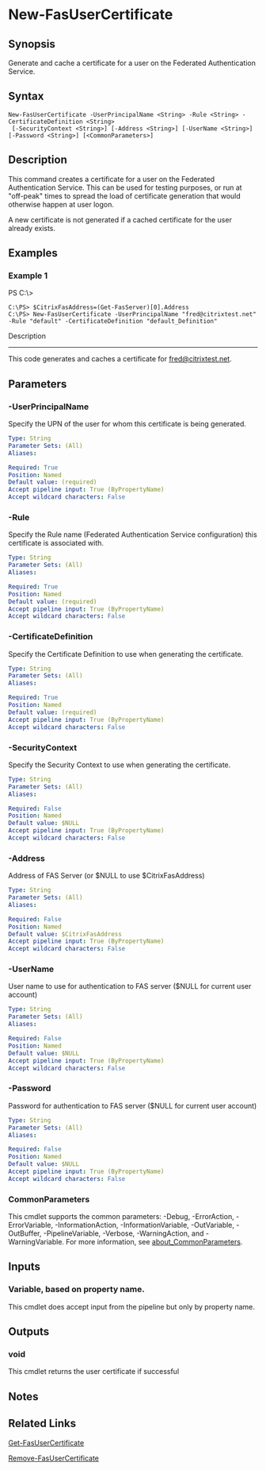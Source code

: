 # New-FasUserCertificate

## Synopsis
Generate and cache a certificate for a user on the Federated Authentication Service.

## Syntax

```
New-FasUserCertificate -UserPrincipalName <String> -Rule <String> -CertificateDefinition <String>
 [-SecurityContext <String>] [-Address <String>] [-UserName <String>] [-Password <String>] [<CommonParameters>]
```

## Description
This command creates a certificate for a user on the Federated Authentication Service. 
This can be used for testing purposes, or run at "off-peak" times to spread the load of certificate generation that would otherwise happen at user logon.

A new certificate is not generated if a cached certificate for the user already exists.

## Examples

### Example 1
PS C:\\\>

```
C:\PS> $CitrixFasAddress=(Get-FasServer)[0].Address
C:\PS> New-FasUserCertificate -UserPrincipalName "fred@citrixtest.net" -Rule "default" -CertificateDefinition "default_Definition"
```

Description

-----------

This code generates and caches a certificate for fred@citrixtest.net.

## Parameters

### -UserPrincipalName
Specify the UPN of the user for whom this certificate is being generated.

```yaml
Type: String
Parameter Sets: (All)
Aliases:

Required: True
Position: Named
Default value: (required)
Accept pipeline input: True (ByPropertyName)
Accept wildcard characters: False
```

### -Rule
Specify the Rule name (Federated Authentication Service configuration) this certificate is associated with.

```yaml
Type: String
Parameter Sets: (All)
Aliases:

Required: True
Position: Named
Default value: (required)
Accept pipeline input: True (ByPropertyName)
Accept wildcard characters: False
```

### -CertificateDefinition
Specify the Certificate Definition to use when generating the certificate.

```yaml
Type: String
Parameter Sets: (All)
Aliases:

Required: True
Position: Named
Default value: (required)
Accept pipeline input: True (ByPropertyName)
Accept wildcard characters: False
```

### -SecurityContext
Specify the Security Context to use when generating the certificate.

```yaml
Type: String
Parameter Sets: (All)
Aliases:

Required: False
Position: Named
Default value: $NULL
Accept pipeline input: True (ByPropertyName)
Accept wildcard characters: False
```

### -Address
Address of FAS Server (or $NULL to use $CitrixFasAddress)

```yaml
Type: String
Parameter Sets: (All)
Aliases:

Required: False
Position: Named
Default value: $CitrixFasAddress
Accept pipeline input: True (ByPropertyName)
Accept wildcard characters: False
```

### -UserName
User name to use for authentication to FAS server ($NULL for current user account)

```yaml
Type: String
Parameter Sets: (All)
Aliases:

Required: False
Position: Named
Default value: $NULL
Accept pipeline input: True (ByPropertyName)
Accept wildcard characters: False
```

### -Password
Password for authentication to FAS server ($NULL for current user account)

```yaml
Type: String
Parameter Sets: (All)
Aliases:

Required: False
Position: Named
Default value: $NULL
Accept pipeline input: True (ByPropertyName)
Accept wildcard characters: False
```

### CommonParameters
This cmdlet supports the common parameters: -Debug, -ErrorAction, -ErrorVariable, -InformationAction, -InformationVariable, -OutVariable, -OutBuffer, -PipelineVariable, -Verbose, -WarningAction, and -WarningVariable. For more information, see [about_CommonParameters](http://go.microsoft.com/fwlink/?LinkID=113216).

## Inputs

### Variable, based on property name.
This cmdlet does accept input from the pipeline but only by property name.

## Outputs

### void
This cmdlet returns the user certificate if successful

## Notes

## Related Links

[Get-FasUserCertificate]()

[Remove-FasUserCertificate]()


